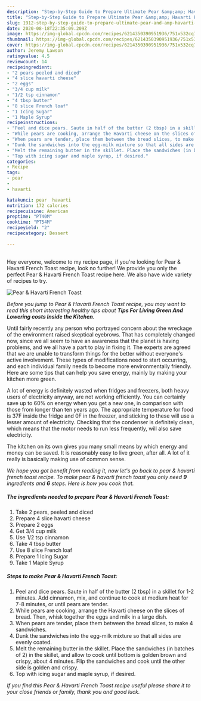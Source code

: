 ```yaml
---
description: "Step-by-Step Guide to Prepare Ultimate Pear &amp;amp; Havarti French Toast"
title: "Step-by-Step Guide to Prepare Ultimate Pear &amp;amp; Havarti French Toast"
slug: 1912-step-by-step-guide-to-prepare-ultimate-pear-and-amp-havarti-french-toast
date: 2020-08-18T22:35:09.209Z
image: https://img-global.cpcdn.com/recipes/6214350390951936/751x532cq70/pear-havarti-french-toast-recipe-main-photo.jpg
thumbnail: https://img-global.cpcdn.com/recipes/6214350390951936/751x532cq70/pear-havarti-french-toast-recipe-main-photo.jpg
cover: https://img-global.cpcdn.com/recipes/6214350390951936/751x532cq70/pear-havarti-french-toast-recipe-main-photo.jpg
author: Jeremy Lawson
ratingvalue: 4.5
reviewcount: 14
recipeingredient:
- "2 pears peeled and diced"
- "4 slice havarti cheese"
- "2 eggs"
- "3/4 cup milk"
- "1/2 tsp cinnamon"
- "4 tbsp butter"
- "8 slice French loaf"
- "1 Icing Sugar"
- "1 Maple Syrup"
recipeinstructions:
- "Peel and dice pears. Saute in half of the butter (2 tbsp) in a skillet for 1-2 minutes. Add cinnamon, mix, and continue to cook at medium heat for 7-8 minutes, or until pears are tender."
- "While pears are cooking, arrange the Havarti cheese on the slices of bread. Then, whisk together the eggs and milk in a large dish."
- "When pears are tender, place them between the bread slices, to make 4 sandwiches."
- "Dunk the sandwiches into the egg-milk mixture so that all sides are evenly coated."
- "Melt the remaining butter in the skillet. Place the sandwiches (in batches of 2) in the skillet, and allow to cook until bottom is golden brown and crispy, about 4 minutes. Flip the sandwiches and cook until the other side is golden and crispy."
- "Top with icing sugar and maple syrup, if desired."
categories:
- Recipe
tags:
- pear
- 
- havarti

katakunci: pear  havarti 
nutrition: 172 calories
recipecuisine: American
preptime: "PT40M"
cooktime: "PT54M"
recipeyield: "2"
recipecategory: Dessert

---
```

<br>
Hey everyone, welcome to my recipe page, if you're looking for Pear &amp; Havarti French Toast recipe, look no further! We provide you only the perfect Pear &amp; Havarti French Toast recipe here. We also have wide variety of recipes to try.
<br>


![Pear &amp; Havarti French Toast](https://img-global.cpcdn.com/recipes/6214350390951936/751x532cq70/pear-havarti-french-toast-recipe-main-photo.jpg)

<i>Before you jump to Pear &amp; Havarti French Toast recipe, you may want to read this short interesting healthy tips about 
<strong>Tips For Living Green And Lowering costs Inside the Kitchen</strong>.</i>
</br>

Until fairly recently any person who portrayed concern about the wreckage of the environment raised skeptical eyebrows. That has completely changed now, since we all seem to have an awareness that the planet is having problems, and we all have a part to play in fixing it. The experts are agreed that we are unable to transform things for the better without everyone's active involvement. These types of modifications need to start occurring, and each individual family needs to become more environmentally friendly. Here are some tips that can help you save energy, mainly by making your kitchen more green.

A lot of energy is definitely wasted when fridges and freezers, both heavy users of electricity anyway, are not working efficiently. You can certainly save up to 60% on energy when you get a new one, in comparison with those from longer than ten years ago. The appropriate temperature for food is 37F inside the fridge and 0F in the freezer, and sticking to these will use a lesser amount of electricity. Checking that the condenser is definitely clean, which means that the motor needs to run less frequently, will also save electricity.

The kitchen on its own gives you many small means by which energy and money can be saved. It is reasonably easy to live green, after all. A lot of it really is basically making use of common sense.


<i>We hope you got benefit from reading it, now let's go back to pear &amp; havarti french toast recipe. To make pear &amp; havarti french toast you only need <strong>9</strong> ingredients and <strong>6</strong> steps. Here is how you cook that.
</i>

##### The ingredients needed to prepare Pear &amp; Havarti French Toast:

1. Take 2 pears, peeled and diced
1. Prepare 4 slice havarti cheese
1. Prepare 2 eggs
1. Get 3/4 cup milk
1. Use 1/2 tsp cinnamon
1. Take 4 tbsp butter
1. Use 8 slice French loaf
1. Prepare 1 Icing Sugar
1. Take 1 Maple Syrup


##### Steps to make Pear &amp; Havarti French Toast:

1. Peel and dice pears. Saute in half of the butter (2 tbsp) in a skillet for 1-2 minutes. Add cinnamon, mix, and continue to cook at medium heat for 7-8 minutes, or until pears are tender.
1. While pears are cooking, arrange the Havarti cheese on the slices of bread. Then, whisk together the eggs and milk in a large dish.
1. When pears are tender, place them between the bread slices, to make 4 sandwiches.
1. Dunk the sandwiches into the egg-milk mixture so that all sides are evenly coated.
1. Melt the remaining butter in the skillet. Place the sandwiches (in batches of 2) in the skillet, and allow to cook until bottom is golden brown and crispy, about 4 minutes. Flip the sandwiches and cook until the other side is golden and crispy.
1. Top with icing sugar and maple syrup, if desired.


<i>If you find this Pear &amp; Havarti French Toast recipe useful please share it to your close friends or family, thank you and good luck.</i>
